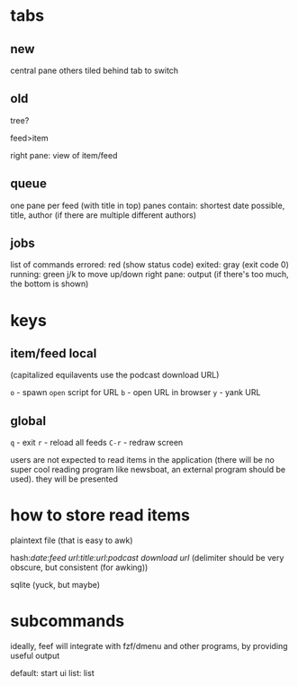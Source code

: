 # tabs

## new

central pane
others tiled behind
tab to switch

## old

tree?

feed>item

right pane: view of item/feed

## queue

one pane per feed (with title in top)
panes contain: shortest date possible, title, author (if there are multiple different authors)

## jobs

list of commands
errored: red (show status code)
exited: gray (exit code 0)
running: green
j/k to move up/down
right pane: output (if there's too much, the bottom is shown)

# keys

## item/feed local

(capitalized equilavents use the podcast download URL)

`o` - spawn `open` script for URL
`b` - open URL in browser
`y` - yank URL

## global

`q` - exit
`r` - reload all feeds
`C-r` - redraw screen

users are not expected to read items in the application (there will be no super cool reading program like newsboat, an external program should be used). they will be presented 

# how to store read items

plaintext file (that is easy to awk)

hash:_date_:_feed url_:_title_:_url_:_podcast download url_
(delimiter should be very obscure, but consistent (for awking))

sqlite (yuck, but maybe)

# subcommands

ideally, feef will integrate with fzf/dmenu and other programs, by providing useful output

default: start ui
list: list 
